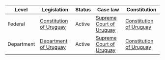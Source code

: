 | Level | Legislation | Status | Case law | Constitution |
|---|---|---|---|---|
| Federal | [Constitution of Uruguay](https://www.parlamento.gub.uy/leyes/constitucion) | Active | [Supreme Court of Uruguay](https://www.supremo.gub.uy/) | [Constitution of Uruguay](https://www.parlamento.gub.uy/leyes/constitucion) |
| Department | [Department of Uruguay](https://www.gub.uy/ministerio-interior/institucional/departamentos) | Active | [Supreme Court of Uruguay](https://www.supremo.gub.uy/) | [Constitution of Uruguay](https://www.parlamento.gub.uy/leyes/constitucion) |